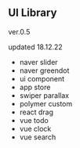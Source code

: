 ## UI Library

ver.0.5

updated 18.12.22 

- naver slider
- naver greendot
- ui component
- app store
- swiper parallax
- polymer custom
- react drag
- vue todo
- vue clock
- vue search